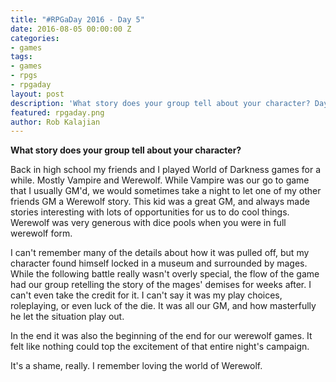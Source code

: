 ```yaml
---
title: "#RPGaDay 2016 - Day 5"
date: 2016-08-05 00:00:00 Z
categories:
- games
tags:
- games
- rpgs
- rpgaday
layout: post
description: 'What story does your group tell about your character? Day 5 of #RPGaDay.'
featured: rpgaday.png
author: Rob Kalajian
---
```


**What story does your group tell about your character?**

Back in high school my friends and I played World of Darkness games for a while. Mostly Vampire and Werewolf. While Vampire was our go to game that I usually GM'd, we would sometimes take a night to let one of my other friends GM a Werewolf story. This kid was a great GM, and always made stories interesting with lots of opportunities for us to do cool things. Werewolf was very generous with dice pools when you were in full werewolf form.

I can't remember many of the details about how it was pulled off, but my character found himself locked in a museum and surrounded by mages. While the following battle really wasn't overly special, the flow of the game had our group retelling the story of the mages' demises for weeks after. I can't even take the credit for it. I can't say it was my play choices, roleplaying, or even luck of the die. It was all our GM, and how masterfully he let the situation play out.

In the end it was also the beginning of the end for our werewolf games. It felt like nothing could top the excitement of that entire night's campaign.

It's a shame, really. I remember loving the world of Werewolf.
